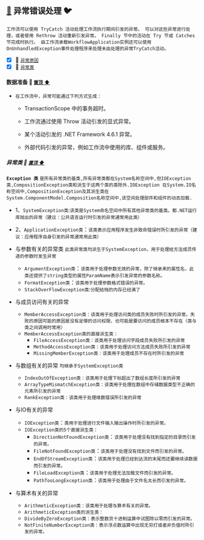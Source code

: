 <a id="top" href="#">:running:</a> 异常错误处理 :bird:
-----
`工作流可以使用 TryCatch 活动处理工作流执行期间引发的异常。 可以对这些异常进行处理，或者使用 Rethrow 活动重新引发异常。 Finally 节中的活动在 Try 节或 Catches 节完成时执行。 由工作流承载WorkflowApplication实例还可以使用OnUnhandledException事件处理程序来处理未由处理的异常TryCatch活动。`
- [x] :mountain_bicyclist:	<a href="#ExceptionResultFrom">`异常原因`</a>
- [x] :mountain_bicyclist:	<a href="#ExceptionClassLibrary">`异常类`</a>
   
#### 数据准备 <a id="ExceptionResultFrom"></a>  :closed_umbrella: <a href="#top"> `置顶` :arrow_up:</a>
* `在工作流中，异常可能通过下列方式生成：`
    * TransactionScope 中的事务超时。

    * 工作流通过使用 Throw 活动引发的显式异常。

    * 某个活动引发的 .NET Framework 4.6.1 异常。

    * 外部代码引发的异常，例如工作流中使用的库、组件或服务。
    
##### 异常类 <a id="ExceptionClassLibrary"></a>  :closed_umbrella: <a href="#top"> `置顶` :arrow_up:</a>
**`Exception 类`** `是所有异常类的基类,所有异常类都在System名称空间中,但IOException类,CompositionException类和派生于这两个类的类除外.IOException 在System.IO名称空间中,CompositionException及其派生类在System.ComponentModel.Composition名称空间中,该空间处理部件和组件的动态加载.`    

* 1、`SystemException类`:`该类是System命名空间中所有其他异常类的基类。都.NET运行库抛出的异常（建议：公共语言运行时引发的异常通常用此类）`
* 2、`ApplicationException类`：`该类表示应用程序发生非致命错误时所引发的异常（建议：应用程序自身引发的异常通常用此类）`   

* 与参数有关的异常类 `此类异常类均派生于SystemException，用于处理给方法成员传递的参数时发生异常`

  * `ArgumentException类`：`该类用于处理参数无效的异常，除了继承来的属性名，此类还提供了string类型的属性ParamName表示引发异常的参数名称。`
  * `FormatException类`：`该类用于处理参数格式错误的异常。`
  * `StackOverFlowException类`:`分配给栈的内存已经满了`
* 与成员访问有关的异常

  * `MemberAccessException类：该类用于处理访问类的成员失败时所引发的异常。失败的原因可能的原因是没有足够的访问权限，也可能是要访问的成员根本不存在（类与类之间调用时常用）`
  * `MemberAccessException类的直接派生类：`
    * `FileAccessException类：该类用于处理访问字段成员失败所引发的异常`
    * `MethodAccessException类：该类用于处理访问方法成员失败所引发的异常`
    * `MissingMemberException类：该类用于处理成员不存在时所引发的异常`
* 与数组有关的异常 `均继承于SystemException类`
  * `IndexOutOfException类：该类用于处理下标超出了数组长度所引发的异常`
  * `ArrayTypeMismatchException类：该类用于处理在数组中存储数据类型不正确的元素所引发的异常`
  * `RankException类：该类用于处理维数错误所引发的异常`
* 与IO有关的异常
  * `IOException类`：`类用于处理进行文件输入输出操作时所引发的异常。`
  * `IOException类的5个直接派生类：`
    * `DirectionNotFoundException类`：`该类用于处理没有找到指定的目录而引发的异常。`
    * `FileNotFoundException类`：`该类用于处理没有找到文件而引发的异常。`
    * `EndOfStreamException类`：`该类用于处理已经到达流的末尾而还要继续读数据而引发的异常。`
    * `FileLoadException类`：`该类用于处理无法加载文件而引发的异常。`
    * `PathTooLongException类`：`该类用于处理由于文件名太长而引发的异常。`
* 与算术有关的异常
  * `ArithmeticException类：该类用于处理与算术有关的异常。`
  * `ArithmeticException类的派生类：`
  * `DivideByZeroException类：表示整数货十进制运算中试图除以零而引发的异常。`
  * `NotFiniteNumberException类：表示浮点数运算中出现无穷打或者非负值时所引发的异常。`
